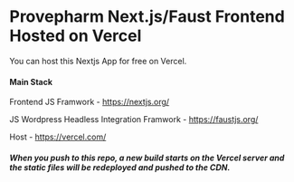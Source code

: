 # Provepharm Next.js/Faust Frontend Hosted on Vercel 
You can host this Nextjs App for free on Vercel.

#### Main Stack

Frontend JS Framwork - 
https://nextjs.org/

JS Wordpress Headless Integration Framwork - 
https://faustjs.org/

Host -
https://vercel.com/

##### When you push to this repo, a new build starts on the Vercel server and the static files will be redeployed and pushed to the CDN. 


